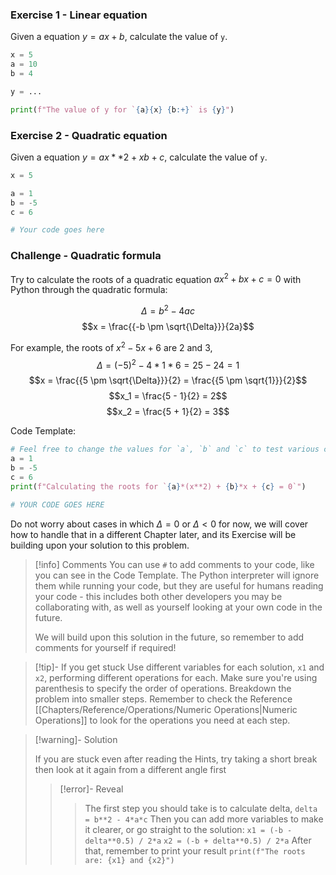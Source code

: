 ### Exercise 1 - Linear equation

Given a equation $y = ax + b$, calculate the value of `y`.

```py
x = 5
a = 10
b = 4

y = ...

print(f"The value of y for `{a}{x} {b:+}` is {y}")
```

### Exercise 2 - Quadratic equation

Given a equation $y = ax**2 + xb + c$, calculate the value of `y`.

```py
x = 5

a = 1
b = -5
c = 6

# Your code goes here
```

### Challenge - Quadratic formula

Try to calculate the roots of a quadratic equation $ax^2+bx+c = 0$ with Python through the quadratic formula:

$$\Delta = {b^2 - 4ac}$$
$$x = \frac{{-b \pm \sqrt{\Delta}}}{2a}$$

For example, the roots of $x^2-5x+6$ are $2$ and $3$,
$$\Delta = {(-5)^2 - 4*1*6} = 25 - 24 = 1$$
$$x = \frac{{5 \pm \sqrt{\Delta}}}{2} = \frac{{5 \pm \sqrt{1}}}{2}$$
$$x_1 = \frac{5 - 1}{2} = 2$$
$$x_2 = \frac{5 + 1}{2} = 3$$

Code Template: 
```py
# Feel free to change the values for `a`, `b` and `c` to test various cases.
a = 1
b = -5
c = 6
print(f"Calculating the roots for `{a}*(x**2) + {b}*x + {c} = 0`")

# YOUR CODE GOES HERE

```

Do not worry about cases in which $\Delta=0$ or $\Delta<0$ for now, we will cover how to handle that in a different Chapter later, and its Exercise will be building upon your solution to this problem.

> [!info] Comments
> You can use `#` to add comments to your code, like you can see in the Code Template.
> The Python interpreter will ignore them while running your code, but they are useful for humans reading your code - this includes both other developers you may be collaborating with, as well as yourself looking at your own code in the future.
> 
> We will build upon this solution in the future, so remember to add comments for yourself if required!

> [!tip]- If you get stuck
> Use different variables for each solution, `x1` and `x2`, performing different operations for each.
> Make sure you're using parenthesis to specify the order of operations.
> Breakdown the problem into smaller steps.
> Remember to check the Reference [[Chapters/Reference/Operations/Numeric Operations|Numeric Operations]] to look for the operations you need at each step.

> [!warning]- Solution
> 
> If you are stuck even after reading the Hints, try taking a short break then look at it again from a different angle first
> 
> > [!error]- Reveal
> > > The first step you should take is to calculate delta,
> > > `delta = b**2 - 4*a*c`
> > > Then you can add more variables to make it clearer, or go straight to the solution:
> > >  `x1 = (-b - delta**0.5) / 2*a`
> > >  `x2 = (-b + delta**0.5) / 2*a`
> > > After that, remember to print your result
> > > `print(f"The roots are: {x1} and {x2}")`

